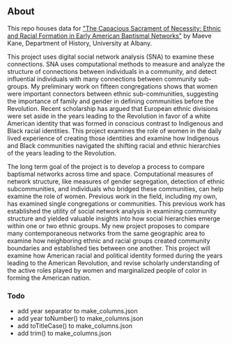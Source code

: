 ## About
This repo houses data for ["The Capacious Sacrament of Necessity: Ethnic and Racial Formation in Early American Baptismal Networks"](https://observablehq.com/@mkane2/baptismal-network-comparison-statistics?collection=@mkane2/baptismal-networks) by Maeve Kane, Department of History, University at Albany.

This project uses digital social network analysis (SNA) to examine these connections.  SNA uses computational methods to measure and analyze the structure of connections between individuals in a community, and detect influential individuals with many connections between community sub-groups.  My preliminary work on fifteen congregations shows that women were important connectors between ethnic sub-communities, suggesting the importance of family and gender in defining communities before the Revolution.  Recent scholarship has argued that European ethnic divisions were set aside in the years leading to the Revolution in favor of a white American identity that was formed in conscious contrast to Indigenous and Black racial identities.  This project examines the role of women in the daily lived experience of creating those identities and examine how Indigenous and Black communities navigated the shifting racial and ethnic hierarchies of the years leading to the Revolution.

The long term goal of the project is to develop a process to compare baptismal networks across time and space.  Computational measures of network structure, like measures of gender segregation, detection of ethnic subcommunities, and individuals who bridged these communities, can help examine the role of women.  Previous work in the field, including my own, has examined single congregations or communities.  This previous work has established the utility of social network analysis in examining community structure and yielded valuable insights into how social hierarchies emerge within one or two ethnic groups.  My new project proposes to compare many contemporaneous networks from the same geographic area to examine how neighboring ethnic and racial groups created community boundaries and established ties between one another.  This project will examine how American racial and political identity formed during the years leading to the American Revolution, and revise scholarly understanding of the active roles played by women and marginalized people of color in forming the American nation.

### Todo
- add year separator to make_columns.json
- add year toNumber() to make_columns.json
- add toTitleCase() to make_columns.json
- add trim() to make_columns.json
